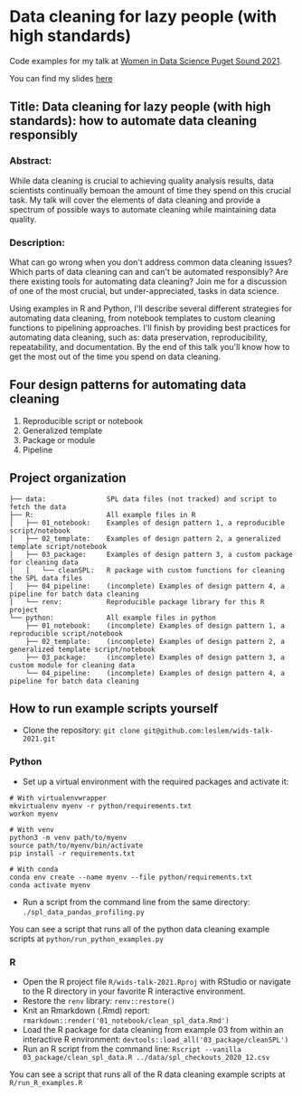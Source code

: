 # Data cleaning for lazy people (with high standards)

Code examples for my talk at [Women in Data Science Puget Sound 2021](https://www.widspugetsound.org/bios-abstracts-2021).

You can find my slides [here](https://docs.google.com/presentation/d/1F34bKLPONMHuVlyBO8H66y6zxxqtyN8Vb6KVDYF5XCo/edit?usp=sharing)

## Title: Data cleaning for lazy people (with high standards): how to automate data cleaning responsibly

### Abstract: 

While data cleaning is crucial to achieving quality analysis results, data scientists continually bemoan the amount of time they spend on this crucial task. My talk will cover the elements of data cleaning and provide a spectrum of possible ways to automate cleaning while maintaining data quality.

### Description: 

What can go wrong when you don't address common data cleaning issues? Which parts of data cleaning can and can't be automated responsibly? Are there existing tools for automating data cleaning? Join me for a discussion of one of the most crucial, but under-appreciated, tasks in data science. 

Using examples in R and Python, I'll describe several different strategies for automating data cleaning, from notebook templates to custom cleaning functions to pipelining approaches. I'll finish by providing best practices for automating data cleaning, such as: data preservation, reproducibility, repeatability, and documentation. By the end of this talk you'll know how to get the most out of the time you spend on data cleaning.

## Four design patterns for automating data cleaning

1. Reproducible script or notebook
1. Generalized template
1. Package or module
1. Pipeline

## Project organization

```
├── data:               SPL data files (not tracked) and script to fetch the data
├── R:                  All example files in R
│   ├── 01_notebook:    Examples of design pattern 1, a reproducible script/notebook
│   ├── 02_template:    Examples of design pattern 2, a generalized template script/notebook
│   ├── 03_package:     Examples of design pattern 3, a custom package for cleaning data
│   │   └── cleanSPL:   R package with custom functions for cleaning the SPL data files
│   ├── 04_pipeline:    (incomplete) Examples of design pattern 4, a pipeline for batch data cleaning
│   └── renv:           Reproducible package library for this R project
└── python:             All example files in python
    ├── 01_notebook:    (incomplete) Examples of design pattern 1, a reproducible script/notebook
    ├── 02_template:    (incomplete) Examples of design pattern 2, a generalized template script/notebook
    ├── 03_package:     (incomplete) Examples of design pattern 3, a custom module for cleaning data
    └── 04_pipeline:    (incomplete) Examples of design pattern 4, a pipeline for batch data cleaning
```

## How to run example scripts yourself

* Clone the repository: `git clone git@github.com:leslem/wids-talk-2021.git`

### Python

* Set up a virtual environment with the required packages and activate it:

```
# With virtualenvwrapper
mkvirtualenv myenv -r python/requirements.txt
workon myenv

# With venv
python3 -m venv path/to/myenv
source path/to/myenv/bin/activate
pip install -r requirements.txt

# With conda
conda env create --name myenv --file python/requirements.txt
conda activate myenv
```

* Run a script from the command line from the same directory: `./spl_data_pandas_profiling.py`

You can see a script that runs all of the python data cleaning example scripts at `python/run_python_examples.py`

### R

* Open the R project file `R/wids-talk-2021.Rproj` with RStudio or navigate to the R directory in your favorite R interactive environment.
* Restore the `renv` library: `renv::restore()`
* Knit an Rmarkdown (.Rmd) report: `rmarkdown::render('01_notebook/clean_spl_data.Rmd')`
* Load the R package for data cleaning from example 03 from within an interactive R environment: `devtools::load_all('03_package/cleanSPL')`
* Run an R script from the command line: `Rscript --vanilla 03_package/clean_spl_data.R ../data/spl_checkouts_2020_12.csv`

You can see a script that runs all of the R data cleaning example scripts at `R/run_R_examples.R`
